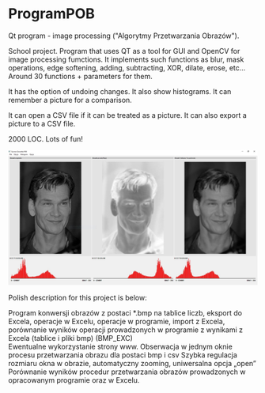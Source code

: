 # ProgramPOB
Qt program - image processing ("Algorytmy Przetwarzania Obrazów").

School project. Program that uses QT as a tool for GUI and OpenCV for image processing fumctions. 
It implements such functions as blur, mask operations, edge softening, adding, subtracting, XOR, dilate, erose, etc...
Around 30 functions + parameters for them.

It has the option of undoing changes. It also show histograms. It can remember a picture for a comparison.

It can open a CSV file if it can be treated as a picture. It can also export a picture to a CSV file.

2000 LOC. Lots of fun!

![Alt text](https://github.com/Zawartas/ProgramPOB/blob/master/DEMO.JPG?raw=true "DEMO picture")

Polish description for this project is below:

Program konwersji obrazów z postaci  *.bmp na tablice liczb, eksport do Excela, operacje w Excelu, operacje w programie, import z Excela, porównanie wyników operacji prowadzonych w programie z wynikami z Excela (tablice i pliki bmp) (BMP_EXC)  
Ewentualne wykorzystanie strony www. Obserwacja w jednym oknie procesu przetwarzania obrazu dla postaci bmp i csv 
Szybka regulacja rozmiaru okna w obrazie, automatyczny zooming, uniwersalna opcja „open”
Porównanie wyników procedur przetwarzania obrazów prowadzonych w opracowanym programie oraz w Excelu.
